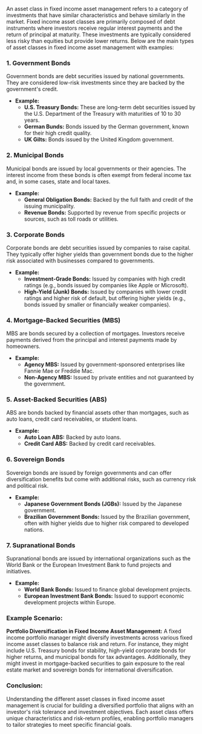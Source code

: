 An asset class in fixed income asset management refers to a category of investments that have similar characteristics and behave similarly in the market. Fixed income asset classes are primarily composed of debt instruments where investors receive regular interest payments and the return of principal at maturity. These investments are typically considered less risky than equities but provide lower returns. Below are the main types of asset classes in fixed income asset management with examples:

### 1. **Government Bonds**
Government bonds are debt securities issued by national governments. They are considered low-risk investments since they are backed by the government's credit.

- **Example:**
  - **U.S. Treasury Bonds:** These are long-term debt securities issued by the U.S. Department of the Treasury with maturities of 10 to 30 years.
  - **German Bunds:** Bonds issued by the German government, known for their high credit quality.
  - **UK Gilts:** Bonds issued by the United Kingdom government.

### 2. **Municipal Bonds**
Municipal bonds are issued by local governments or their agencies. The interest income from these bonds is often exempt from federal income tax and, in some cases, state and local taxes.

- **Example:**
  - **General Obligation Bonds:** Backed by the full faith and credit of the issuing municipality.
  - **Revenue Bonds:** Supported by revenue from specific projects or sources, such as toll roads or utilities.

### 3. **Corporate Bonds**
Corporate bonds are debt securities issued by companies to raise capital. They typically offer higher yields than government bonds due to the higher risk associated with businesses compared to governments.

- **Example:**
  - **Investment-Grade Bonds:** Issued by companies with high credit ratings (e.g., bonds issued by companies like Apple or Microsoft).
  - **High-Yield (Junk) Bonds:** Issued by companies with lower credit ratings and higher risk of default, but offering higher yields (e.g., bonds issued by smaller or financially weaker companies).

### 4. **Mortgage-Backed Securities (MBS)**
MBS are bonds secured by a collection of mortgages. Investors receive payments derived from the principal and interest payments made by homeowners.

- **Example:**
  - **Agency MBS:** Issued by government-sponsored enterprises like Fannie Mae or Freddie Mac.
  - **Non-Agency MBS:** Issued by private entities and not guaranteed by the government.

### 5. **Asset-Backed Securities (ABS)**
ABS are bonds backed by financial assets other than mortgages, such as auto loans, credit card receivables, or student loans.

- **Example:**
  - **Auto Loan ABS:** Backed by auto loans.
  - **Credit Card ABS:** Backed by credit card receivables.

### 6. **Sovereign Bonds**
Sovereign bonds are issued by foreign governments and can offer diversification benefits but come with additional risks, such as currency risk and political risk.

- **Example:**
  - **Japanese Government Bonds (JGBs):** Issued by the Japanese government.
  - **Brazilian Government Bonds:** Issued by the Brazilian government, often with higher yields due to higher risk compared to developed nations.

### 7. **Supranational Bonds**
Supranational bonds are issued by international organizations such as the World Bank or the European Investment Bank to fund projects and initiatives.

- **Example:**
  - **World Bank Bonds:** Issued to finance global development projects.
  - **European Investment Bank Bonds:** Issued to support economic development projects within Europe.

### Example Scenario:
**Portfolio Diversification in Fixed Income Asset Management:**
A fixed income portfolio manager might diversify investments across various fixed income asset classes to balance risk and return. For instance, they might include U.S. Treasury bonds for stability, high-yield corporate bonds for higher returns, and municipal bonds for tax advantages. Additionally, they might invest in mortgage-backed securities to gain exposure to the real estate market and sovereign bonds for international diversification.

### Conclusion:
Understanding the different asset classes in fixed income asset management is crucial for building a diversified portfolio that aligns with an investor's risk tolerance and investment objectives. Each asset class offers unique characteristics and risk-return profiles, enabling portfolio managers to tailor strategies to meet specific financial goals.
